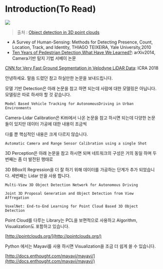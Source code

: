 # Introduction\(To Read\)

![](https://i.imgur.com/rZiLqLR.png)

> 출처 : [Object detection in 3D point clouds](https://www.mi.fu-berlin.de/inf/groups/ag-ki/Theses/Completed-theses/Master_Diploma-theses/2016/Damm/Master-Damm.pdf)

* A Survey of Human-Sensing: Methods for Detecting Presence, Count, Location, Track, and Identity, THIAGO TEIXEIRA, Yale University,2010
* [Ten Years of Pedestrian Detection,What Have We Learned?](https://arxiv.org/pdf/1411.4304.pdf): arXiv2014, Camera기반 탐지 기법 서베이 논문

[CNN for Very Fast Ground Segmentation in Velodyne LiDAR Data](https://arxiv.org/abs/1709.02128): ICRA 2018

안녕하세요. 말씀 드렸던 참고 하실만한 논문을 보내드립니다.

모델 기반 Detection은 아래 논문을 참고 하면 되는데 사람에 대한 모델링은 아닙니다. 모델링은 따로 하셔야 할 것 같습니다.

```text
Model Based Vehicle Tracking for AutonomousDriving in Urban Environments
```

Camera-Lidar Calibration은 Kitti에서 나온 논문을 참고 하시면 되는데 다양한 논문들이 있지만 데이터 가공에 대한 내용이 조금씩

다를 뿐 핵심적인 내용은 크게 다르지 않습니다.

```text
Automatic Camera and Range Sensor Calibration using a single Shot
```

3D Perception은 아래 논문을 참고 하시면 되며 네트워크의 구성은 거의 동일 하며 두번째는 좀 더 발전된 행태로

3D BBox의 Regression을 더 잘 하기 위해 데이터를 가공하는 단계가 추가 되었습니다. 세번째는 Lidar 만을 사용 합니다.

```text
Multi-View 3D Object Detection Network for Autonomous Driving

Joint 3D Proposal Generation and Object Detection from View Affregation

VoxelNet: End-to-End Learning for Point Cloud Based 3D Object Detection
```

Point Cloud를 다루는 Library는 PCL을 보편적으로 사용하고 Algorithm, Visualization도 포함하고 있습니다.

[http://pointclouds.org/](http://pointclouds.org/)

Python 에서는 Mayavi를 사용 하시면 Visualization을 조금 더 쉽게 쓸 수 있습니다.

[http://docs.enthought.com/mayavi/mayavi/](http://docs.enthought.com/mayavi/mayavi/)

